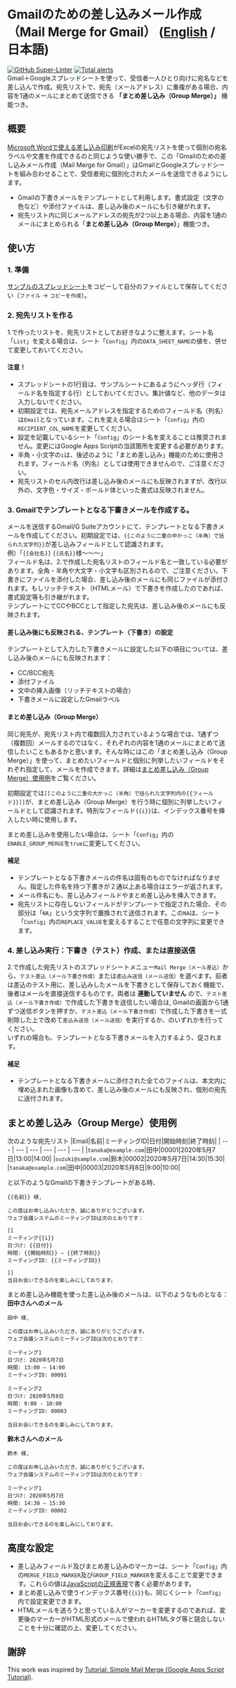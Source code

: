 # Gmailのための差し込みメール作成（Mail Merge for Gmail） ([English](https://github.com/ttsukagoshi/mail-merge-for-gmail) / 日本語)
[![GitHub Super-Linter](https://github.com/ttsukagoshi/mail-merge-for-gmail/workflows/Lint%20Code%20Base/badge.svg)](https://github.com/marketplace/actions/super-linter) [![Total alerts](https://img.shields.io/lgtm/alerts/g/ttsukagoshi/mail-merge-for-gmail.svg?logo=lgtm&logoWidth=18)](https://lgtm.com/projects/g/ttsukagoshi/mail-merge-for-gmail/alerts/)  
Gmail＋Googleスプレッドシートを使って、受信者一人ひとり向けに宛名などを差し込んで作成。宛先リストで、宛先（メールアドレス）に重複がある場合、内容を1通のメールにまとめて送信できる **「まとめ差し込み（Group Merge）」** 機能つき。

## 概要
[Microsoft Wordで使える差し込み印刷](https://support.microsoft.com/ja-jp/office/%e3%83%a1%e3%83%bc%e3%83%ab%e3%80%81%e6%89%8b%e7%b4%99%e3%80%81%e3%83%a9%e3%83%99%e3%83%ab%e3%80%81%e5%b0%81%e7%ad%92%e3%82%92%e4%b8%80%e6%8b%ac%e3%81%ab%e3%81%97%e3%81%a6%e5%b7%ae%e3%81%97%e8%be%bc%e3%81%bf%e5%8d%b0%e5%88%b7%e3%82%92%e4%bd%bf%e7%94%a8%e3%81%99%e3%82%8b-f488ed5b-b849-4c11-9cff-932c49474705?ui=ja-jp&rs=ja-jp&ad=jp)がExcelの宛先リストを使って個別の宛名ラベルや文書を作成できるのと同じような使い勝手で、この「Gmailのための差し込みメール作成（Mail Merge for Gmail）」はGmailとGoogleスプレッドシートを組み合わせることで、受信者宛に個別化されたメールを送信できるようにします。
- Gmailの下書きメールをテンプレートとして利用します。書式設定（文字の色など）や添付ファイルは、差し込み後のメールにも引き継がれます。
- 宛先リスト内に同じメールアドレスの宛先が2つ以上ある場合、内容を1通のメールにまとめられる「**まとめ差し込み（Group Merge）**」機能つき。

## 使い方
### 1. 準備
[サンプルのスプレッドシート](https://docs.google.com/spreadsheets/d/1pVoKzoldYOaEXhbEmpsLJAZqmkB1IDncQ6rTXlbqETY/edit?usp=sharing)をコピーして自分のファイルとして保存してください（`ファイル` -> `コピーを作成`）。

### 2. 宛先リストを作る
1.で作ったリストを、宛先リストとしてお好きなように整えます。シート名「`List`」を変える場合は、シート「`Config`」内の`DATA_SHEET_NAME`の値を、併せて変更しておいてください。 

#### 注意！
- スプレッドシートの1行目は、サンプルシートにあるようにヘッダ行（フィールド名を指定する行）としておいてください。集計値など、他のデータは入力しないでください。
- 初期設定では、宛先メールアドレスを指定するためのフィールド名（列名）は`Email`となっています。これを変える場合はシート「`Config`」内の`RECIPIENT_COL_NAME`を変更してください。
- 設定を記載しているシート「`Config`」のシート名を変えることは推奨されません。変更にはGoogle Apps Scriptの当該箇所を変更する必要があります。
- 半角・小文字の`i`は、後述のように「まとめ差し込み」機能のために使用されます。フィールド名（列名）としては使用できませんので、ご注意ください。
- 宛先リストのセル内改行は差し込み後のメールにも反映されますが、改行以外の、文字色・サイズ・ボールド体といった書式は反映されません。

### 3. Gmailでテンプレートとなる下書きメールを作成する。
メールを送信するGmail/G Suiteアカウントにて、テンプレートとなる下書きメールを作成してください。初期設定では、`{{このように二重の中かっこ（半角）で括られた文字列}}`が差し込みフィールドとして認識されます。  
例）「`{{会社名}}` `{{氏名}}`様〜〜〜」  
フィールド名は、2.で作成した宛名リストのフィールド名と一致している必要があります。全角・半角や大文字・小文字も区別されるので、ご注意ください。下書きにファイルを添付した場合、差し込み後のメールにも同じファイルが添付されます。もしリッチテキスト（HTMLメール）で下書きを作成したのであれば、書式設定等も引き継がれます。  
テンプレートにてCCやBCCとして指定した宛先は、差し込み後のメールにも反映されます。
#### 差し込み後にも反映される、テンプレート（下書き）の設定
テンプレートとして入力した下書きメールに設定した以下の項目については、差し込み後のメールにも反映されます：  
- CC/BCC宛先
- 添付ファイル
- 文中の挿入画像（リッチテキストの場合）
- 下書きメールに設定したGmailラベル
#### まとめ差し込み（Group Merge）
同じ宛先が、宛先リスト内で複数回入力されているような場合では、1通ずつ（複数回）メールするのではなく、それぞれの内容を1通のメールにまとめて送信したいこともあるかと思います。そんな時にはこの「まとめ差し込み（Group Merge）」を使って、まとめたいフィールドと個別に列挙したいフィールドをそれぞれ指定して、メールを作成できます。詳細は[まとめ差し込み（Group Merge）使用例](https://github.com/ttsukagoshi/mail-merge-for-gmail/blob/main/README.ja.md#%E3%81%BE%E3%81%A8%E3%82%81%E5%B7%AE%E3%81%97%E8%BE%BC%E3%81%BFgroup-merge%E4%BD%BF%E7%94%A8%E4%BE%8B)をご覧ください。

初期設定では`[[このように二重の大かっこ（半角）で括られた文字列内の{{フィールド}}]]`が、まとめ差し込み（Group Merge）を行う時に個別に列挙したいフィールドとして認識されます。特別なフィールド`{{i}}`は、インデックス番号を挿入したい時に使用します。  

まとめ差し込みを使用したい場合は、シート「`Config`」内の`ENABLE_GROUP_MERGE`を`true`に変更してください。

#### 補足
- テンプレートとなる下書きメールの件名は固有のものでなければなりません。指定した件名を持つ下書きが２通以上ある場合はエラーが返されます。
- メール件名にも、差し込みフィールドやまとめ差し込みを挿入できます。
- 宛先リストに存在しないフィールドがテンプレートで指定された場合、その部分は「`NA`」という文字列で置換されて送信されます。この`NA`は、シート「`Config`」内の`REPLACE_VALUE`を変えるすることで任意の文字列に変更できます。

### 4. 差し込み実行：下書き（テスト）作成、または直接送信
2.で作成した宛先リストのスプレッドシートメニュー`Mail Merge（メール差込）`から、`テスト差込（メール下書き作成）`または`差込み送信（メール送信）`を選べます。前者は差込のテスト用に、差し込みしたメールを下書きとして保存しておく機能で、後者はメールを直接送信するものです。両者は **連動していません** ので、`テスト差込（メール下書き作成）`で作成した下書きを送信したい場合は, Gmailの画面から1通ずつ送信ボタンを押すか、`テスト差込（メール下書き作成）`で作成した下書きを一式削除した上で改めて`差込み送信（メール送信）`を実行するか、のいずれかを行ってください。  
いずれの場合も、テンプレートとなる下書きメールを入力するよう、促されます。

#### 補足
- テンプレートとなる下書きメールに添付された全てのファイルは、本文内に埋め込まれた画像も含めて、差し込み後のメールにも反映され、個別の宛先に送付されます。

## まとめ差し込み（Group Merge）使用例
次のような宛先リスト
|Email|名前|ミーティングID|日付|開始時刻|終了時刻|
| --- | --- | --- | --- | --- | --- |
|`tanaka@example.com`|田中|00001|2020年5月7日|13:00|14:00|
|`suzuki@sample.com`|鈴木|00002|2020年5月7日|14:30|15:30|
|`tanaka@example.com`|田中|00003|2020年5月8日|9:00|10:00|

と以下のようなGmailの下書きテンプレートがある時、
```
{{名前}} 様,

この度はお申し込みいただき、誠にありがとうございます。
ウェブ会議システムのミーティングIDは次のとおりです：

[[
ミーティング{{i}}
日づけ: {{日付}}
時間: {{開始時刻}} – {{終了時刻}}
ミーティングID: {{ミーティングID}}

]]
当日お会いできるのを楽しみにしております。
```

まとめ差し込み機能を使った差し込み後のメールは、以下のようなものとなる：  
**田中さんへのメール**
```
田中 様,

この度はお申し込みいただき、誠にありがとうございます。
ウェブ会議システムのミーティングIDは次のとおりです：

ミーティング1
日づけ: 2020年5月7日
時間: 13:00 – 14:00
ミーティングID: 00001

ミーティング2
日づけ: 2020年5月8日
時間: 9:00 - 10:00
ミーティングID: 00003

当日お会いできるのを楽しみにしております。
```

**鈴木さんへのメール**
```
鈴木 様,

この度はお申し込みいただき、誠にありがとうございます。
ウェブ会議システムのミーティングIDは次のとおりです：

ミーティング1
日づけ: 2020年5月7日
時間: 14:30 – 15:30
ミーティングID: 00002

当日お会いできるのを楽しみにしております。
```

## 高度な設定
- 差し込みフィールド及びまとめ差し込みのマーカーは、シート「`Config`」内の`MERGE_FIELD_MARKER`及び`GROUP_FIELD_MARKER`を変えることで変更できます。これらの値は[JavaScriptの正規表現](https://developer.mozilla.org/ja/docs/Web/JavaScript/Guide/Regular_Expressions)で書く必要があります。
- まとめ差し込みで使うインデックス番号`{{i}}`も、同じくシート「`Config`」内で設定変更できます。
- HTMLメールを送ろうと思っている人がマーカーを変更するのであれば、変更後のマーカーがHTML形式のメールで使われるHTMLタグ等と競合しないことを十分に確認の上、変更してください。

## 謝辞
This work was inspired by [Tutorial: Simple Mail Merge (Google Apps Script Tutorial)](https://developers.google.com/apps-script/articles/mail_merge).

